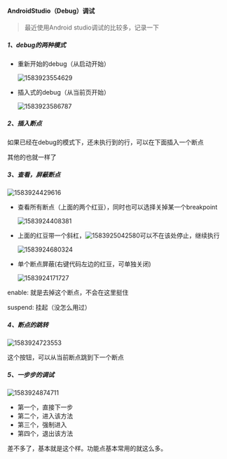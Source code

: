 #### AndroidStudio（Debug）调试

> 最近使用Android studio调试的比较多，记录一下

##### 1、debug的两种模式

* 重新开始的debug（从启动开始）

  ![1583923554629](C:\Users\WisdomZhang\AppData\Roaming\Typora\typora-user-images\1583923555848.png)

* 插入式的debug（从当前页开始）

  ![1583923586787](C:\Users\WisdomZhang\AppData\Roaming\Typora\typora-user-images\1583923586787.png)

##### 2、插入断点

如果已经在debug的模式下，还未执行到的行，可以在下面插入一个断点

其他的也就一样了

##### 3、查看，屏蔽断点

![1583924429616](C:\Users\WisdomZhang\AppData\Roaming\Typora\typora-user-images\1583924429616.png)

* 查看所有断点（上面的两个红豆），同时也可以选择关掉某一个breakpoint

  ![1583924408381](C:\Users\WisdomZhang\AppData\Roaming\Typora\typora-user-images\1583924408381.png)

* 上面的红豆带一个斜杠，![1583925042580](C:\Users\WisdomZhang\AppData\Roaming\Typora\typora-user-images\1583925042580.png)可以不在该处停止，继续执行

  ![1583924680324](C:\Users\WisdomZhang\AppData\Roaming\Typora\typora-user-images\1583924680324.png)

* 单个断点屏蔽(右键代码左边的红豆，可单独关闭)

  ![1583924171727](C:\Users\WisdomZhang\AppData\Roaming\Typora\typora-user-images\1583924171727.png)

enable: 就是去掉这个断点，不会在这里挺住

suspend: 挂起（没怎么用过）

##### 4、断点的跳转

![1583924723553](C:\Users\WisdomZhang\AppData\Roaming\Typora\typora-user-images\1583924723553.png)

这个按钮，可以从当前断点跳到下一个断点

##### 5、一步步的调试

![1583924874711](C:\Users\WisdomZhang\AppData\Roaming\Typora\typora-user-images\1583924874711.png)

* 第一个，直接下一步
* 第二个，进入该方法
* 第三个，强制进入
* 第四个，退出该方法

差不多了，基本就是这个样。功能点基本常用的就这么多。